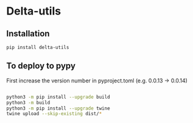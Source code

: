 # Delta-utils

## Installation

```
pip install delta-utils
```

## To deploy to pypy

First increase the version number in pyproject.toml (e.g. 0.0.13 -> 0.0.14)

```bash

python3 -m pip install --upgrade build
python3 -m build
python3 -m pip install --upgrade twine
twine upload --skip-existing dist/*   

```

